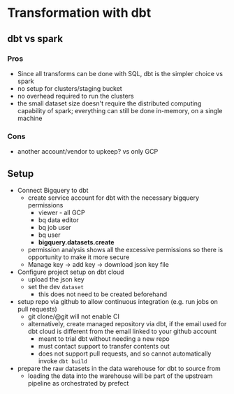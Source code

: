 # Transformation with dbt

## dbt vs spark

### Pros

- Since all transforms can be done with SQL, dbt is the simpler choice vs spark
- no setup for clusters/staging bucket
- no overhead required to run the clusters
- the small dataset size doesn't require the distributed computing capability of spark; everything can still be done in-memory, on a single machine

### Cons

- another account/vendor to upkeep? vs only GCP

## Setup

- Connect Bigquery to dbt
  - create service account for dbt with the necessary bigquery permissions
    - viewer - all GCP
    - bq data editor
    - bq job user
    - bq user
    - **bigquery.datasets.create**
  - permission analysis shows all the excessive permissions so there is opportunity to make it more secure
  - Manage key -> add key -> download json key file
- Configure project setup on dbt cloud
  - upload the json key
  - set the dev `dataset`
    - this does not need to be created beforehand
- setup repo via github to allow continuous integration (e.g. run jobs on pull requests)
  - git clone/@git will not enable CI
  - alternatively, create managed repository via dbt, if the email used for dbt cloud is different from the email linked to your github account
    - meant to trial dbt without needing a new repo
    - must contact support to transfer contents out
    - does not support pull requests, and so cannot automatically invoke `dbt build`
- prepare the raw datasets in the data warehouse for dbt to source from
  - loading the data into the warehouse will be part of the upstream pipeline as orchestrated by prefect
